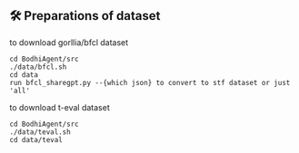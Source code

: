## 🛠️ Preparations of dataset

to download gorllia/bfcl dataset

```
cd BodhiAgent/src
./data/bfcl.sh
cd data
run bfcl_sharegpt.py --{which json} to convert to stf dataset or just 'all'
```

to download t-eval dataset

```
cd BodhiAgent/src
./data/teval.sh
cd data/teval
```
